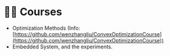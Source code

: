 # 🧑‍🏫 Courses

- Optimization Methods (Info: [https://github.com/wenzhangliu/ConvexOptimizationCourse](https://github.com/wenzhangliu/ConvexOptimizationCourse))
- Embedded System, and the experiments.
